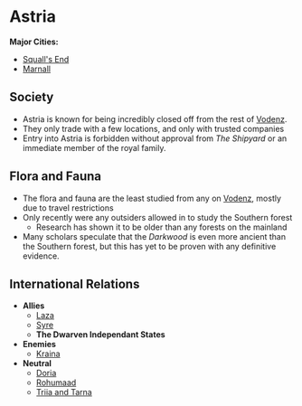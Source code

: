 # Astria

__Major Cities:__

- [Squall's End](squalls-end.md)
- [Marnall](marnall.md)

## Society

- Astria is known for being incredibly closed off from the rest of [Vodenz](../vodenz.md).  
- They only trade with a few locations, and only with trusted companies
- Entry into Astria is forbidden without approval from _The Shipyard_ or an immediate member of the royal family.

## Flora and Fauna

- The flora and fauna are the least studied from any on [Vodenz](../vodenz.md), mostly due to travel restrictions
- Only recently were any outsiders allowed in to study the Southern forest
  - Research has shown it to be older than any forests on the mainland
- Many scholars speculate that the _Darkwood_ is even more ancient than the Southern forest, but this has yet to be proven with any definitive evidence.

## International Relations

- __Allies__
  - [Laza](../laza/README.md)
  - [Syre](../syre/README.md)
  - __The Dwarven Independant States__
- __Enemies__
  - [Kraina](../kraina/README.md)
- __Neutral__
  - [Doria](../doria/README.md)
  - [Rohumaad](../rohumaad/README.md)
  - [Triia and Tarna](../triia-and-tarna/README.md)
